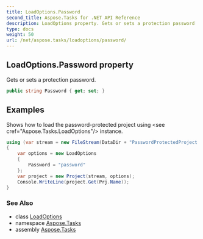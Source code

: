 ```yaml
---
title: LoadOptions.Password
second_title: Aspose.Tasks for .NET API Reference
description: LoadOptions property. Gets or sets a protection password
type: docs
weight: 50
url: /net/aspose.tasks/loadoptions/password/
---
```

## LoadOptions.Password property

Gets or sets a protection password.

```csharp
public string Password { get; set; }
```

## Examples

Shows how to load the password-protected project using &lt;see cref="Aspose.Tasks.LoadOptions"/&gt; instance.

```csharp
using (var stream = new FileStream(DataDir + "PasswordProtectedProject.mpp", FileMode.Open))
{
    var options = new LoadOptions
    {
        Password = "password"
    };
    var project = new Project(stream, options);
    Console.WriteLine(project.Get(Prj.Name));
}
```

### See Also

* class [LoadOptions](../)
* namespace [Aspose.Tasks](../../loadoptions/)
* assembly [Aspose.Tasks](../../../)


